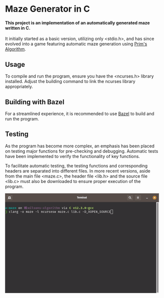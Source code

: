 # Maze Generator in C
#### This project is an implementation of an automatically generated maze written in C.

It initially started as a basic version, utilizing only <stdio.h>, and has since evolved into a game featuring automatic maze generation using [Prim's Algorithm](https://en.wikipedia.org/wiki/Prim%27s_algorithm#:~:text=In%20computer%20science%2C%20Prim's%20algorithm,in%20the%20tree%20is%20minimized.).

## Usage
To compile and run the program, ensure you have the <ncurses.h> library installed. Adjust the building command to link the ncurses library appropriately.

## Building with Bazel
For a streamlined experience, it is recommended to use [Bazel](https://skia.googlesource.com/buildbot/+/refs/heads/main/BAZEL_CHEATSHEET.md) to build and run the program.

## Testing
As the program has become more complex, an emphasis has been placed on testing major functions for pre-checking and debugging. Automatic tests have been implemented to verify the functionality of key functions.

To facilitate automatic testing, the testing functions and corresponding headers are separated into different files. In more recent versions, aside from the main file <maze.c>, the header file <lib.h> and the source file <lib.c> must also be downloaded to ensure proper execution of the program.

![a-maze](./Maze.gif)
